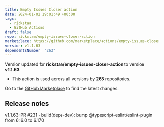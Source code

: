 ```yaml
---
title: Empty Issues Closer action
date: 2024-01-02 19:01:49 +00:00
tags:
  - rickstaa
  - GitHub Actions
draft: false
repo: rickstaa/empty-issues-closer-action
marketplace: https://github.com/marketplace/actions/empty-issues-closer-action
version: v1.1.63
dependentsNumber: "263"
---
```



Version updated for **rickstaa/empty-issues-closer-action** to version **v1.1.63**.
- This action is used across all versions by **263** repositories.

Go to the [GitHub Marketplace](https://github.com/marketplace/actions/empty-issues-closer-action) to find the latest changes.

## Release notes

v1.1.63: PR #231 - build(deps-dev): bump @typescript-eslint/eslint-plugin from 6.16.0 to 6.17.0
